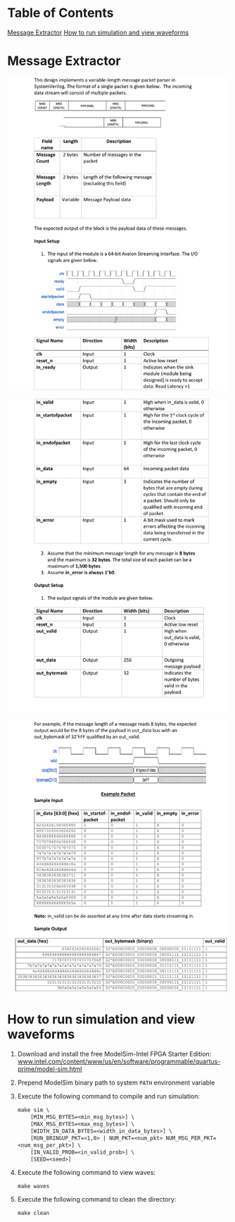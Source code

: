 # Table of Contents

[Message Extractor](https://github.com/kohutw1/rtl_design_samples/tree/master/more_complex/message_extractor#message-extractor)
[How to run simulation and view waveforms](https://github.com/kohutw1/rtl_design_samples/tree/master/more_complex/message_extractor#how-to-run-simulation-and-view-waveforms)

# Message Extractor

![message_extractor_1](images/message_extractor_1.png)

![message_extractor_2](images/message_extractor_2.png)

![message_extractor_3](images/message_extractor_3.png)

# How to run simulation and view waveforms

1. Download and install the free ModelSim-Intel FPGA Starter Edition: www.intel.com/content/www/us/en/software/programmable/quartus-prime/model-sim.html
2. Prepend ModelSim binary path to system `PATH` environment variable
3. Execute the following command to compile and run simulation:

    ```
    make sim \
        [MIN_MSG_BYTES=<min_msg_bytes>] \
        [MAX_MSG_BYTES=<max_msg_bytes>] \
        [WIDTH_IN_DATA_BYTES=<width_in_data_bytes>] \
        [RUN_BRINGUP_PKT=<1,0> | NUM_PKT=<num_pkt> NUM_MSG_PER_PKT=<num_msg_per_pkt>] \
        [IN_VALID_PROB=<in_valid_prob>] \
        [SEED=<seed>]
    ```

4. Execute the following command to view waves:

    ```
    make waves
    ```

5. Execute the following command to clean the directory:

    ```
    make clean
    ```
